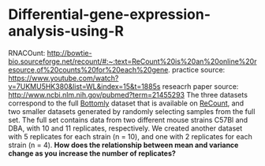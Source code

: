 # Differential-gene-expression-analysis-using-R

RNACOunt: http://bowtie-bio.sourceforge.net/recount/#:~:text=ReCount%20is%20an%20online%20resource,of%20counts%20for%20each%20gene.
practice source: https://www.youtube.com/watch?v=7UKMU5HK380&list=WL&index=15&t=1885s
reseacrh paper source: http://www.ncbi.nlm.nih.gov/pubmed?term=21455293
The three datasets correspond to the full [Bottomly](http://www.ncbi.nlm.nih.gov/pubmed?term=21455293) dataset that is available on [ReCount](http://bowtie-bio.sourceforge.net/recount/), and two smaller datasets generated by randomly selecting samples from the full set. The full set contains data from two different mouse strains C57Bl and DBA, with 10 and 11 replicates, respectively. We created another dataset with 5 replicates for each strain (n = 10), and one with 2 replicates for each strain (n = 4). **How does the relationship between mean and variance change as you increase the number of replicates?**

```{r mean-variance, fig.align='center'}


